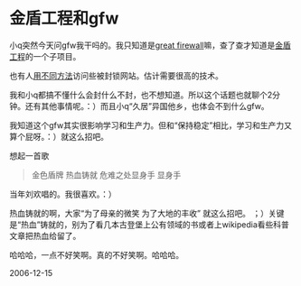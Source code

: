 # 金盾工程和gfw

小q突然今天问gfw我干吗的。我只知道是[great firewall](http://www.google.com/search?q=define%3A+great+firewall)嘛，查了查才知道是[金盾工程](http://www.google.com/search?q=%E9%87%91%E7%9B%BE%E5%B7%A5%E7%A8%8B&)的一个子项目。

也有人[用不同方法](http://del.icio.us/tag/gfw)访问些被封锁网站。估计需要很高的技术。

我和小q都搞不懂什么会封什么不封，也不想知道。所以这个话题也就聊个2分钟。还有其他事情呢。：）而且小q“久居”异国他乡，也体会不到什么gfw。

我知道这个gfw其实很影响学习和生产力。但和“保持稳定”相比，学习和生产力又算个屁呀。：）就这么招吧。

想起一首歌

> 金色盾牌 热血铸就
> 危难之处显身手 显身手

当年刘欢唱的。我很喜欢。：）

热血铸就的啊，大家“为了母亲的微笑 为了大地的丰收” 就这么招吧。 ；）关键是“热血”铸就的，别为了看几本古登堡上公有领域的书或者上wikipedia看些科普文章把热血给留了。

哈哈哈，一点不好笑啊。真的不好笑啊。哈哈哈。

2006-12-15